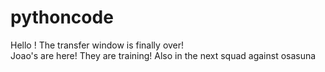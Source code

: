 # pythoncode
Hello ! The transfer window is finally over! <br>
Joao's are here!
They are training! Also in the next squad against osasuna